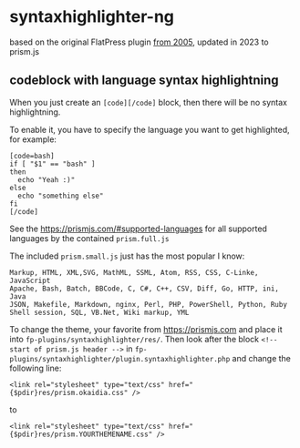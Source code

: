 # syntaxhighlighter-ng

based on the original FlatPress plugin [from 2005](https://forum.flatpress.org/viewtopic.php?p=1130&hilit=syntax+highlight#p1135), updated in 2023 to prism.js

## codeblock with language syntax highlightning

When you just create an `[code][/code]` block, then there will be no syntax highlightning.

To enable it, you have to specify the language you want to get highlighted, for example:

```
[code=bash]
if [ "$1" == "bash" ] 
then
  echo "Yeah :)"
else 
  echo "something else"
fi
[/code]
```

See the https://prismjs.com/#supported-languages for all supported languages by the contained `prism.full.js`

The included `prism.small.js` just has the most popular I know:

```
Markup, HTML, XML,SVG, MathML, SSML, Atom, RSS, CSS, C-Linke, JavaScript
Apache, Bash, Batch, BBCode, C, C#, C++, CSV, Diff, Go, HTTP, ini, Java
JSON, Makefile, Markdown, nginx, Perl, PHP, PowerShell, Python, Ruby
Shell session, SQL, VB.Net, Wiki markup, YML
```

To change the theme, your favorite from https://prismjs.com and place it into `fp-plugins/syntaxhighlighter/res/`.
Then look after the block `<!-- start of prism.js header -->` in `fp-plugins/syntaxhighlighter/plugin.syntaxhighlighter.php` and change the following line:

```
<link rel="stylesheet" type="text/css" href="{$pdir}res/prism.okaidia.css" />
```

to

```
<link rel="stylesheet" type="text/css" href="{$pdir}res/prism.YOURTHEMENAME.css" />
```

